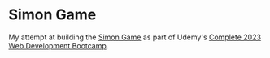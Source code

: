 # Simon Game

My attempt at building the [Simon Game](<https://en.wikipedia.org/wiki/Simon_(game)>) as part of Udemy's [Complete 2023 Web Development Bootcamp](https://www.udemy.com/course/the-complete-web-development-bootcamp/).

